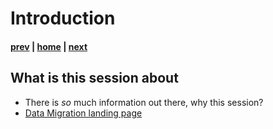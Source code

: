 # Introduction

#### [prev](./readme.md) | [home](./readme.md)  | [next](./choosewhichsql.md)

## What is this session about
* There is _so_ much information out there, why this session?
* [Data Migration landing page](https://docs.microsoft.com/en-us/data-migration/)

